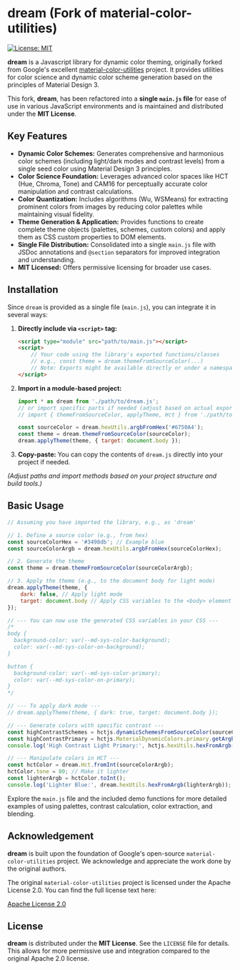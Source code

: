 # dream (Fork of material-color-utilities)

[![License: MIT](https://img.shields.io/badge/License-MIT-yellow.svg)](https://opensource.org/licenses/MIT)

**dream** is a Javascript library for dynamic color theming, originally forked from Google's excellent [material-color-utilities](https://github.com/material-foundation/material-color-utilities) project. It provides utilities for color science and dynamic color scheme generation based on the principles of Material Design 3.

This fork, **dream**, has been refactored into a **single `main.js` file** for ease of use in various JavaScript environments and is maintained and distributed under the **MIT License**.

## Key Features

*   **Dynamic Color Schemes:** Generates comprehensive and harmonious color schemes (including light/dark modes and contrast levels) from a single seed color using Material Design 3 principles.
*   **Color Science Foundation:** Leverages advanced color spaces like HCT (Hue, Chroma, Tone) and CAM16 for perceptually accurate color manipulation and contrast calculations.
*   **Color Quantization:** Includes algorithms (Wu, WSMeans) for extracting prominent colors from images by reducing color palettes while maintaining visual fidelity.
*   **Theme Generation & Application:** Provides functions to create complete theme objects (palettes, schemes, custom colors) and apply them as CSS custom properties to DOM elements.
*   **Single File Distribution:** Consolidated into a single `main.js` file with JSDoc annotations and `@section` separators for improved integration and understanding.
*   **MIT Licensed:** Offers permissive licensing for broader use cases.

## Installation

Since `dream` is provided as a single file (`main.js`), you can integrate it in several ways:

1.  **Directly include via `<script>` tag:**
    ```html
    <script type="module" src="path/to/main.js"></script>
    <script>
        // Your code using the library's exported functions/classes
        // e.g., const theme = dream.themeFromSourceColor(...)
        // Note: Exports might be available directly or under a namespace depending on how you load it.
    </script>
    ```

2.  **Import in a module-based project:**
    ```javascript
    import * as dream from './path/to/dream.js';
    // or import specific parts if needed (adjust based on actual exports)
    // import { themeFromSourceColor, applyTheme, Hct } from './path/to/dream.js';

    const sourceColor = dream.hexUtils.argbFromHex('#6750A4');
    const theme = dream.themeFromSourceColor(sourceColor);
    dream.applyTheme(theme, { target: document.body });
    ```

3.  **Copy-paste:** You can copy the contents of `dream.js` directly into your project if needed.

*(Adjust paths and import methods based on your project structure and build tools.)*

## Basic Usage

```javascript
// Assuming you have imported the library, e.g., as 'dream'

// 1. Define a source color (e.g., from hex)
const sourceColorHex = '#3498db'; // Example blue
const sourceColorArgb = dream.hexUtils.argbFromHex(sourceColorHex);

// 2. Generate the theme
const theme = dream.themeFromSourceColor(sourceColorArgb);

// 3. Apply the theme (e.g., to the document body for light mode)
dream.applyTheme(theme, {
    dark: false, // Apply light mode
    target: document.body // Apply CSS variables to the <body> element
});

// --- You can now use the generated CSS variables in your CSS ---
/*
body {
  background-color: var(--md-sys-color-background);
  color: var(--md-sys-color-on-background);
}

button {
  background-color: var(--md-sys-color-primary);
  color: var(--md-sys-color-on-primary);
}
*/

// --- To apply dark mode ---
// dream.applyTheme(theme, { dark: true, target: document.body });

// --- Generate colors with specific contrast ---
const highContrastSchemes = hctjs.dynamicSchemesFromSourceColor(sourceColorArgb, 0.5); // Contrast level 0.5
const highContrastPrimary = hctjs.MaterialDynamicColors.primary.getArgb(highContrastSchemes.light);
console.log('High Contrast Light Primary:', hctjs.hexUtils.hexFromArgb(highContrastPrimary));

// --- Manipulate colors in HCT ---
const hctColor = dream.Hct.fromInt(sourceColorArgb);
hctColor.tone = 80; // Make it lighter
const lighterArgb = hctColor.toInt();
console.log('Lighter Blue:', dream.hexUtils.hexFromArgb(lighterArgb));
```

Explore the `main.js` file and the included demo functions for more detailed examples of using palettes, contrast calculation, color extraction, and blending.

## Acknowledgement

**dream** is built upon the foundation of Google's open-source `material-color-utilities` project. We acknowledge and appreciate the work done by the original authors.

The original `material-color-utilities` project is licensed under the Apache License 2.0. You can find the full license text here:

[Apache License 2.0](https://www.apache.org/licenses/LICENSE-2.0)

## License

**dream** is distributed under the **MIT License**. See the `LICENSE` file for details. This allows for more permissive use and integration compared to the original Apache 2.0 license.
```